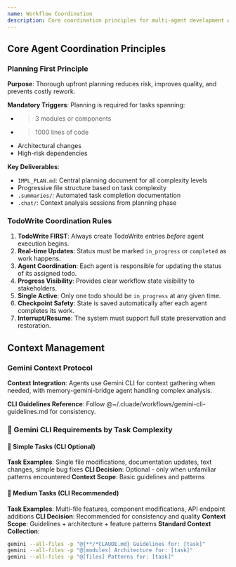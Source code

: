 ```yaml
---
name: Workflow Coordination
description: Core coordination principles for multi-agent development workflows
---
```

## Core Agent Coordination Principles

### Planning First Principle

**Purpose**: Thorough upfront planning reduces risk, improves quality, and prevents costly rework.

**Mandatory Triggers**: Planning is required for tasks spanning:
- >3 modules or components
- >1000 lines of code 
- Architectural changes
- High-risk dependencies

**Key Deliverables**:
- `IMPL_PLAN.md`: Central planning document for all complexity levels
- Progressive file structure based on task complexity
- `.summaries/`: Automated task completion documentation
- `.chat/`: Context analysis sessions from planning phase

### TodoWrite Coordination Rules

1.  **TodoWrite FIRST**: Always create TodoWrite entries *before* agent execution begins.
2.  **Real-time Updates**: Status must be marked `in_progress` or `completed` as work happens.
3.  **Agent Coordination**: Each agent is responsible for updating the status of its assigned todo.
4.  **Progress Visibility**: Provides clear workflow state visibility to stakeholders.
5.  **Single Active**: Only one todo should be `in_progress` at any given time.
6.  **Checkpoint Safety**: State is saved automatically after each agent completes its work.
7.  **Interrupt/Resume**: The system must support full state preservation and restoration.

## Context Management

### Gemini Context Protocol
**Context Integration**: Agents use Gemini CLI for context gathering when needed, with memory-gemini-bridge agent handling complex analysis.

**CLI Guidelines Reference**: Follow @~/.cluade/workflows/gemini-cli-guidelines.md for consistency.

### 🎯 Gemini CLI Requirements by Task Complexity

#### 🚀 Simple Tasks (CLI Optional)
**Task Examples**: Single file modifications, documentation updates, text changes, simple bug fixes
**CLI Decision**: Optional - only when unfamiliar patterns encountered
**Context Scope**: Basic guidelines and patterns

#### 🎯 Medium Tasks (CLI Recommended)  
**Task Examples**: Multi-file features, component modifications, API endpoint additions
**CLI Decision**: Recommended for consistency and quality
**Context Scope**: Guidelines + architecture + feature patterns
**Standard Context Collection**:
```bash
gemini --all-files -p "@{**/*CLAUDE.md} Guidelines for: [task]"
gemini --all-files -p "@[modules] Architecture for: [task]"
gemini --all-files -p "@[files] Patterns for: [task]"
```